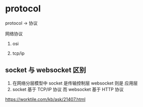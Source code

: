 # protocol



protocol -> 协议



网络协议

1. osi

2. tcp/ip


## socket 与 websocket 区别
1. 在网络分层模型中 socket 是传输控制层 websocket 则是 应用层
2. socket 基于 TCP/IP 协议 而 websocket 基于 HTTP 协议

https://worktile.com/kb/ask/21407.html